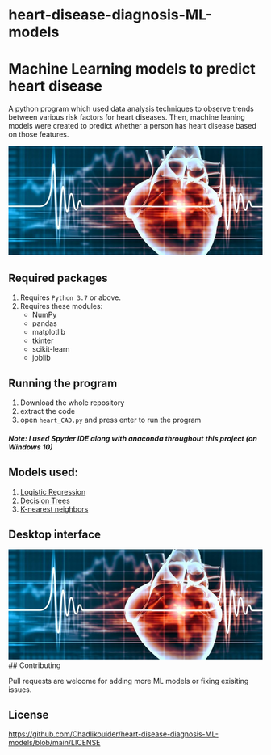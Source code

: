 # heart-disease-diagnosis-ML-models
# Machine Learning models to predict heart disease

A python program which used data analysis techniques to observe trends between various risk factors for heart diseases. Then, machine leaning models were created to predict whether a person has heart disease based on those features.

<img src="Heart-graphic.jpg" width="750">

## Required packages
1. Requires ```Python 3.7``` or above.
2. Requires these modules:
    - NumPy
    - pandas
    - matplotlib
    - tkinter
    - scikit-learn
    - joblib
## Running the program
1. Download the whole repository
2. extract the code
3. open ```heart_CAD.py``` and press enter to run the program

##### Note: I used Spyder IDE along with anaconda throughout this project (on Windows 10) 

## Models used:
1. [Logistic Regression](https://scikit-learn.org/stable/modules/generated/sklearn.linear_model.LogisticRegression.html)
2. [Decision Trees](https://scikit-learn.org/stable/modules/tree.html)
3. [K-nearest neighbors](https://scikit-learn.org/stable/modules/generated/sklearn.neighbors.KNeighborsClassifier.html)
## Desktop interface
<img src="Heart-graphic.jpg" width="750">
## Contributing

Pull requests are welcome for adding more ML models or fixing exisiting issues. 

## License
https://github.com/Chadlikouider/heart-disease-diagnosis-ML-models/blob/main/LICENSE
